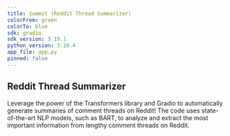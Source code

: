 ```yaml
---
title: Summit (Reddit Thread Summarizer)
colorFrom: green
colorTo: blue
sdk: gradio
sdk_version: 3.19.1
python_version: 3.10.4
app_file: app.py
pinned: false
---
```


## Reddit Thread Summarizer

Leverage the power of the Transformers library and Gradio to automatically generate summaries of comment threads on Reddit! The code uses state-of-the-art NLP models, such as BART, to analyze and extract the most important information from lengthy comment threads on Reddit.
